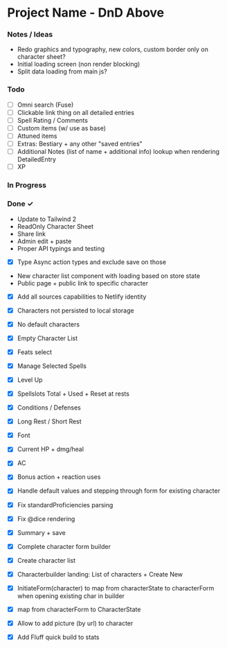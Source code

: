 # Project Name - DnD Above


### Notes / Ideas

- Redo graphics and typography, new colors, custom border only on character sheet?  
- Initial loading screen (non render blocking)  
- Split data loading from main js?  

### Todo

- [ ] Omni search (Fuse)  
- [ ] Clickable link thing on all detailed entries  
- [ ] Spell Rating / Comments  
- [ ] Custom items (w/ use as base)  
- [ ] Attuned items  
- [ ] Extras: Bestiary + any other "saved entries"  
- [ ] Additional Notes (list of name + additional info) lookup when rendering DetailedEntry  
- [ ] XP  

### In Progress


### Done ✓

- Update to Tailwind 2  
- ReadOnly Character Sheet  
- Share link  
- Admin edit + paste  
- Proper API typings and testing  
- [x] Type Async action types and exclude save on those  
- New character list component with loading based on store state  
- Public page + public link to specific character  
- [x] Add all sources capabilities to Netlify identity  
- [x] Characters not persisted to local storage  
- [x] No default characters  
- [x] Empty Character List  
- [x] Feats select  
- [x] Manage Selected Spells  
- [x] Level Up  
- [x] Spellslots Total + Used + Reset at rests  
- [x] Conditions / Defenses  
- [x] Long Rest / Short Rest  
- [x] Font  
- [x] Current HP + dmg/heal  
- [x] AC  
- [x] Bonus action + reaction uses  
- [x] Handle default values and stepping through form for existing character  
- [x] Fix standardProficiencies parsing  
- [x] Fix @dice rendering  
- [x] Summary + save  
- [x] Complete character form builder  
- [x] Create character list  
- [x] Characterbuilder landing: List of characters + Create New  
- [x] InitiateForm(character) to map from characterState to characterForm when opening existing char in builder  
- [x] map from characterForm to CharacterState  
- [x] Allow to add picture (by url) to character  
- [x] Add Fluff quick build to stats  

